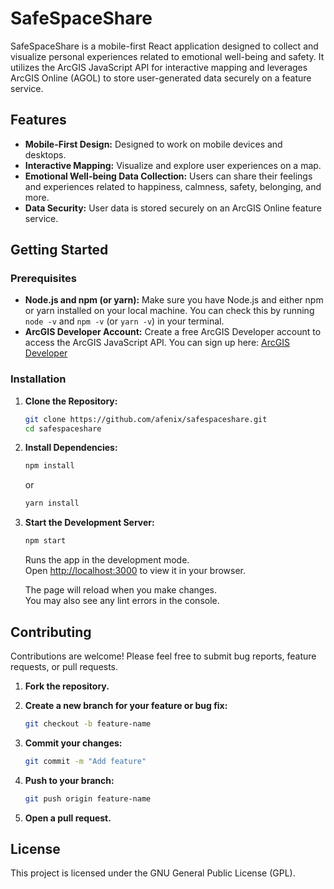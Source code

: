 # SafeSpaceShare

SafeSpaceShare is a mobile-first React application designed to collect and visualize personal experiences related to emotional well-being and safety. It utilizes the ArcGIS JavaScript API for interactive mapping and leverages ArcGIS Online (AGOL) to store user-generated data securely on a feature service. 

## Features

* **Mobile-First Design:** Designed to work on mobile devices and desktops.
* **Interactive Mapping:** Visualize and explore user experiences on a map.
* **Emotional Well-being Data Collection:** Users can share their feelings and experiences related to happiness, calmness, safety, belonging, and more.
* **Data Security:** User data is stored securely on an ArcGIS Online feature service.

## Getting Started

### Prerequisites

* **Node.js and npm (or yarn):** Make sure you have Node.js and either npm or yarn installed on your local machine. You can check this by running `node -v` and `npm -v` (or `yarn -v`) in your terminal.
* **ArcGIS Developer Account:** Create a free ArcGIS Developer account to access the ArcGIS JavaScript API. You can sign up here: [ArcGIS Developer](https://developers.arcgis.com/)

### Installation

1. **Clone the Repository:**
    ```sh
    git clone https://github.com/afenix/safespaceshare.git
    cd safespaceshare
    ```

2. **Install Dependencies:**

    ```sh
    npm install
    ```

    or

    ```sh
    yarn install
    ```

3. **Start the Development Server:**

    ```sh
    npm start
    ```

    Runs the app in the development mode.\
    Open [http://localhost:3000](http://localhost:3000) to view it in your browser.

    The page will reload when you make changes.\
    You may also see any lint errors in the console.

## Contributing

Contributions are welcome! Please feel free to submit bug reports, feature requests, or pull requests.

1. **Fork the repository.**

2. **Create a new branch for your feature or bug fix:**

    ```sh
    git checkout -b feature-name
    ```

3. **Commit your changes:**

    ```sh
    git commit -m "Add feature"
    ```

4. **Push to your branch:**

    ```sh
    git push origin feature-name
    ```

5. **Open a pull request.**

## License

This project is licensed under the GNU General Public License (GPL).

